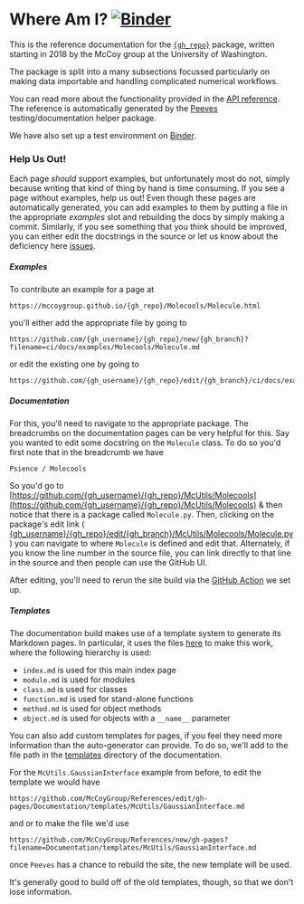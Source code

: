 # Where Am I? [![Binder](https://mybinder.org/badge_logo.svg)](https://mybinder.org/v2/gh/mccoygroup/binder-mcutils/master?urlpath=git-pull%3Frepo%3Dhttps%253A%252F%252Fgithub.com%252Fmccoygroup%252FMcUtils%26urlpath%3Dlab%252Ftree%252FMcUtils%252Fbinder%252Findex.ipynb%26branch%3Dmaster)

This is the reference documentation for the [`{gh_repo}`](https://github.com/{gh_username}/{gh_repo}) package, 
written starting in 2018 by the McCoy group at the University of Washington.

The package is split into a many subsections focussed particularly on making data importable and handling complicated numerical workflows.

You can read more about the functionality provided in the [API reference]({gh_repo}).
The reference is automatically generated by the [Peeves](https://github.com/McCoyGroup/Peeves) testing/documentation helper package.

We have also set up a test environment on [Binder](https://mybinder.org/).

### Help Us Out!

Each page _should_ support examples, but unfortunately most do not, simply because writing that kind of thing by hand is time consuming.
If you see a page without examples, help us out!
Even though these pages are automatically generated, you can add examples to them by putting a file in the appropriate _examples_ slot and rebuilding the docs by simply making a commit.
Similarly, if you see something that you think should be improved, you can either edit the docstrings in the source or let us know about the deficiency here [issues](https://github.com/{gh_username}/{gh_repo}/issues/new?title=Documentation%20Improvement%20Needed).

##### Examples

To contribute an example for a page at 

```
https://mccoygroup.github.io/{gh_repo}/Molecools/Molecule.html
```

you'll either add the appropriate file by going to 

```
https://github.com/{gh_username}/{gh_repo}/new/{gh_branch}?filename=ci/docs/examples/Molecools/Molecule.md
```

or edit the existing one by going to 

```
https://github.com/{gh_username}/{gh_repo}/edit/{gh_branch}/ci/docs/examples/Molecools/Molecule.md
```

##### Documentation

For this, you'll need to navigate to the appropriate package. The breadcrumbs on the documentation pages can be very helpful for this. 
Say you wanted to edit some docstring on the `Molecule` class.
To do so you'd first note that in the breadcrumb we have

```lang-none
Psience / Molecools
```

So you'd go to [https://github.com/{gh_username}/{gh_repo}/McUtils/Molecools](https://github.com/{gh_username}/{gh_repo}/McUtils/Molecools) & then notice that there is a package called `Molecule.py`.
Then, clicking on the package's edit link ( [{gh_username}/{gh_repo}/edit/{gh_branch}/McUtils/Molecools/Molecule.py](https://github.com/{gh_username}/{gh_repo}/edit/{gh_branch}/McUtils/Molecools/Molecule.py) ) you can navigate to where `Molecule` is defined and edit that.
Alternately, if you know the line number in the source file, you can link directly to that line in the source and then people can use the GitHub UI.

After editing, you'll need to rerun the site build via the [GitHub Action](https://github.com/{gh_username}/{gh_repo}/actions?query=workflow%3A%22McBuild+site%22) we set up.

##### Templates

The documentation build makes use of a template system to generate its Markdown pages.
In particular, it uses the files [here](https://github.com/{gh_username}/{gh_repo}/tree/{gh_branch}/ci/docs/templates) to make this work, where the following hierarchy is used:
* `index.md` is used for this main index page
* `module.md` is used for modules
* `class.md` is used for classes
* `function.md` is used for stand-alone functions
* `method.md` is used for object methods
* `object.md` is used for objects with a `__name__` parameter

You can also add custom templates for pages, if you feel they need more information than the auto-generator can provide.
To do so, we'll add to the file path in the [templates](https://github.com/{gh_username}/{gh_repo}/tree/{gh_branch}/ci/docs/templates) directory of the documentation.

For the `McUtils.GaussianInterface` example from before, to edit the template we would have

```
https://github.com/McCoyGroup/References/edit/gh-pages/Documentation/templates/McUtils/GaussianInterface.md
```

and or to make the file we'd use 

```
https://github.com/McCoyGroup/References/new/gh-pages?filename=Documentation/templates/McUtils/GaussianInterface.md
```

once `Peeves` has a chance to rebuild the site, the new template will be used.

It's generally good to build off of the old templates, though, so that we don't lose information.

